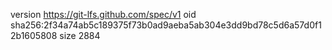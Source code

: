 version https://git-lfs.github.com/spec/v1
oid sha256:2f34a74ab5c189375f73b0ad9aeba5ab304e3dd9bd78c5d6a57d0f12b1605808
size 2884
